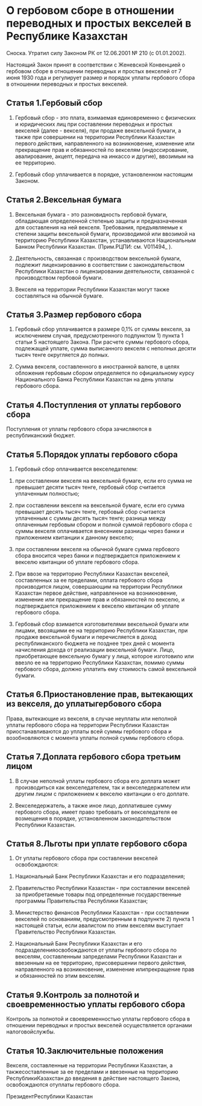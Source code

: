 # О гербовом сборе в отношении переводных и простых векселей в Республике Казахстан

Сноска. Утратил силу Законом РК от 12.06.2001 № 210 (с 01.01.2002).

Настоящий Закон принят в соответствии с Женевской Конвенцией о гербовом сборе в отношении переводных и простых векселей от 7 июня 1930 года и регулирует размер и порядок уплаты гербового сбора в отношении переводных и простых векселей.

## Статья 1.Гербовый сбор

1. Гербовый сбор - это плата, взимаемая единовременно с физических и юридических лиц при составлении переводных и простых векселей (далее - векселя), при продаже вексельной бумаги, а также при совершении на территории Республики Казахстан первого действия, направленного на возникновение, изменение или прекращение прав и обязанностей по векселям (индоссирование, авалирование, акцепт, передача на инкассо и другие), ввозимым на ее территорию.

2. Гербовый сбор уплачивается в порядке, установленном настоящим Законом.

## Статья 2.Вексельная бумага

1. Вексельная бумага - это разновидность гербовой бумаги, обладающая определенной степенью защиты и предназначенная для составления на ней векселя. Требования, предъявляемые к степени защиты вексельной бумаги, производимой или ввозимой на территорию Республики Казахстан, устанавливаются Национальным Банком Республики Казахстан. (Прим.РЦПИ: см. V011494_ ).

2. Деятельность, связанная с производством вексельной бумаги, подлежит лицензированию в соответствии с законодательством Республики Казахстан о лицензировании деятельности, связанной с производством гербовой бумаги.

3. Векселя на территории Республики Казахстан могут также составляться на обычной бумаге.

## Статья 3.Размер гербового сбора

1. Гербовый сбор уплачивается в размере 0,1% от суммы векселя, за исключением случая, предусмотренного подпунктом 1) пункта 1 статьи 5 настоящего Закона. При расчете суммы гербового сбора, подлежащей уплате, сумма выписанного векселя с неполных десяти тысяч тенге округляется до полных.

2. Сумма векселя, составленного в иностранной валюте, в целях обложения гербовым сбором определяется по официальному курсу Национального Банка Республики Казахстан на день уплаты гербового сбора.

## Статья 4.Поступления от уплаты гербового сбора

Поступления от уплаты гербового сбора зачисляются в республиканский бюджет.

## Статья 5.Порядок уплаты гербового сбора

1. Гербовый сбор оплачивается векселедателем:

1) при составлении векселя на вексельной бумаге, если его сумма не превышает десяти тысяч тенге, гербовый сбор считается уплаченным полностью;

2) при составлении векселя на вексельной бумаге, если его сумма превышает десять тысяч тенге, гербовый сбор считается уплаченным с суммы десять тысяч тенге; разница между оплаченным гербовым сбором и полной суммой гербового сбора с суммы векселя оплачивается внесением разницы через банки и приложением квитанции к данному векселю;

3) при составлении векселя на обычной бумаге сумма гербового сбора вносится через банки и подтверждается приложением к векселю квитанции об уплате гербового сбора.

2. При ввозе на территорию Республики Казахстан векселей, составленных за ее пределами, оплата гербового сбора производится лицом, совершающим на территории Республики Казахстан первое действие, направленное на возникновение, изменение или прекращение прав и обязанностей по векселю, и подтверждается приложением к векселю квитанции об уплате гербового сбора.

3. Гербовый сбор взимается изготовителями вексельной бумаги или лицами, ввозящими ее на территорию Республики Казахстан, при продаже вексельной бумаги и перечисляется в доход республиканского бюджета не позднее трех дней с момента начисления дохода от реализации вексельной бумаги. Лицо, приобретающее вексельную бумагу у лица, которое изготовило или ввезло ее на территорию Республики Казахстан, помимо суммы гербового сбора, должно уплатить ему стоимость самой вексельной бумаги.

## Статья 6.Приостановление прав, вытекающих из векселя, до уплатыгербового сбора

Права, вытекающие из векселя, в случае неуплаты или неполной уплаты гербового сбора на территории Республики Казахстан приостанавливаются до уплаты всей суммы гербового сбора и возобновляются с момента уплаты полной суммы гербового сбора.

## Статья 7.Доплата гербового сбора третьим лицом

1. В случае неполной уплаты гербового сбора его доплата может производиться как векселедателем, так и векселедержателем или другим лицом с приложением к векселю квитанции о его доплате.

2. Векселедержатель, а также иное лицо, доплатившее сумму гербового сбора, имеет право требовать от векселедателя ее возмещения в порядке, установленном законодательством Республики Казахстан.

## Статья 8.Льготы при уплате гербового сбора

1. От уплаты гербового сбора при составлении векселей освобождаются:

1) Национальный Банк Республики Казахстан и его подразделения;

2) Правительство Республики Казахстан - при составлении векселей за приобретаемые товары под определенные государственные программы Правительства Республики Казахстан;

3) Министерство финансов Республики Казахстан - при составлении векселей по основаниям, предусмотренным в подпункте 2) пункта 1 настоящей статьи, если авалистом по этим векселям выступает Правительство Республики Казахстан.

2. Национальный Банк Республики Казахстан и его подразделенияосвобождаются от уплаты гербового сбора по векселям, составленным запределами Республики Казахстан и ввезенным на ее территорию, присовершении первого действия, направленного на возникновение, изменение илипрекращение прав и обязанностей по этим векселям.

## Статья 9.Контроль за полнотой и своевременностью уплаты гербового сбора

Контроль за полнотой и своевременностью уплаты гербового сбора в отношении переводных и простых векселей осуществляется органами налоговойслужбы.

## Статья 10.Заключительные положения

Векселя, составленные на территории Республики Казахстан, а такжесоставленные за ее пределами и ввезенные на территорию РеспубликиКазахстан до введения в действие настоящего Закона, освобождаются отуплаты гербового сбора.

ПрезидентРеспублики Казахстан

